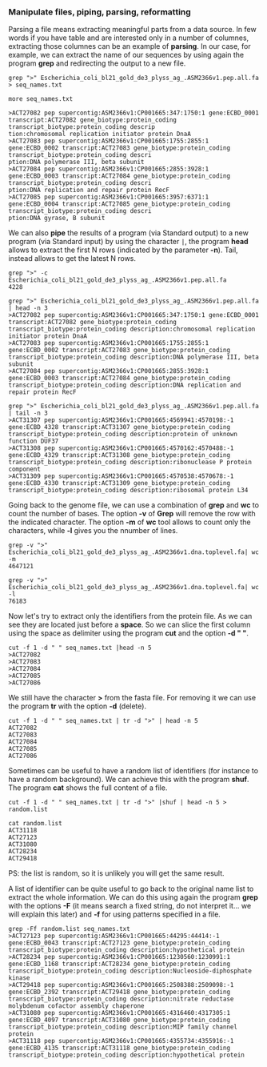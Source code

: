 <a name="module1_parsing"></a>
<h3>Manipulate files, piping, parsing, reformatting</h3>

Parsing a file means extracting meaningful parts from a data source. In few words if you have table and are interested only in a number of columnes, extracting those columnes can be an example of **parsing**. In our case, for example, we can extract the name of our sequences by using again the program **grep** and redirecting the output to a new file.

```{bash}
grep ">" Escherichia_coli_bl21_gold_de3_plyss_ag_.ASM2366v1.pep.all.fa > seq_names.txt

more seq_names.txt

>ACT27082 pep supercontig:ASM2366v1:CP001665:347:1750:1 gene:ECBD_0001 transcript:ACT27082 gene_biotype:protein_coding transcript_biotype:protein_coding descrip
tion:chromosomal replication initiator protein DnaA
>ACT27083 pep supercontig:ASM2366v1:CP001665:1755:2855:1 gene:ECBD_0002 transcript:ACT27083 gene_biotype:protein_coding transcript_biotype:protein_coding descri
ption:DNA polymerase III, beta subunit
>ACT27084 pep supercontig:ASM2366v1:CP001665:2855:3928:1 gene:ECBD_0003 transcript:ACT27084 gene_biotype:protein_coding transcript_biotype:protein_coding descri
ption:DNA replication and repair protein RecF
>ACT27085 pep supercontig:ASM2366v1:CP001665:3957:6371:1 gene:ECBD_0004 transcript:ACT27085 gene_biotype:protein_coding transcript_biotype:protein_coding descri
ption:DNA gyrase, B subunit
```

We can also **pipe** the results of a program (via Standard output) to a new program (via Standard input) by using the character 
```|```, the program **head** allows to extract the first N rows (indicated by the parameter **-n**). Tail, instead allows to get the latest N rows.

```{bash}
grep ">" -c Escherichia_coli_bl21_gold_de3_plyss_ag_.ASM2366v1.pep.all.fa
4228

grep ">" Escherichia_coli_bl21_gold_de3_plyss_ag_.ASM2366v1.pep.all.fa | head -n 3 
>ACT27082 pep supercontig:ASM2366v1:CP001665:347:1750:1 gene:ECBD_0001 transcript:ACT27082 gene_biotype:protein_coding transcript_biotype:protein_coding description:chromosomal replication initiator protein DnaA
>ACT27083 pep supercontig:ASM2366v1:CP001665:1755:2855:1 gene:ECBD_0002 transcript:ACT27083 gene_biotype:protein_coding transcript_biotype:protein_coding description:DNA polymerase III, beta subunit
>ACT27084 pep supercontig:ASM2366v1:CP001665:2855:3928:1 gene:ECBD_0003 transcript:ACT27084 gene_biotype:protein_coding transcript_biotype:protein_coding description:DNA replication and repair protein RecF

grep ">" Escherichia_coli_bl21_gold_de3_plyss_ag_.ASM2366v1.pep.all.fa | tail -n 3 
>ACT31307 pep supercontig:ASM2366v1:CP001665:4569941:4570198:-1 gene:ECBD_4328 transcript:ACT31307 gene_biotype:protein_coding transcript_biotype:protein_coding description:protein of unknown function DUF37
>ACT31308 pep supercontig:ASM2366v1:CP001665:4570162:4570488:-1 gene:ECBD_4329 transcript:ACT31308 gene_biotype:protein_coding transcript_biotype:protein_coding description:ribonuclease P protein component
>ACT31309 pep supercontig:ASM2366v1:CP001665:4570538:4570678:-1 gene:ECBD_4330 transcript:ACT31309 gene_biotype:protein_coding transcript_biotype:protein_coding description:ribosomal protein L34
```

Going back to the genome file, we can use a combination of **grep** and **wc** to count the number of bases. The option **-v** of **Grep** will remove the row with the indicated character. The option **-m** of **wc** tool allows to count only the characters, while **-l** gives you the nnumber of lines. 

```{bash}
grep -v ">" Escherichia_coli_bl21_gold_de3_plyss_ag_.ASM2366v1.dna.toplevel.fa| wc -m
4647121

grep -v ">" Escherichia_coli_bl21_gold_de3_plyss_ag_.ASM2366v1.dna.toplevel.fa| wc -l
76183
```

Now let's try to extract only the identifiers from the protein file. As we can see they are located just before a 
**space**. So we can slice the first column using the space as delimiter using the program **cut** and the option **-d " "**.

```{bash}
cut -f 1 -d " " seq_names.txt |head -n 5 
>ACT27082
>ACT27083
>ACT27084
>ACT27085
>ACT27086
```
We still have the character **>** from the fasta file. For removing it we can use the program **tr** with the option **-d** (delete).

```{bash}
cut -f 1 -d " " seq_names.txt | tr -d ">" | head -n 5 
ACT27082
ACT27083
ACT27084
ACT27085
ACT27086
```

Sometimes can be useful to have a random list of identifiers (for instance to have a random background). We can achieve this with the program **shuf**. The program **cat** shows the full content of a file. 

```{bash}
cut -f 1 -d " " seq_names.txt | tr -d ">" |shuf | head -n 5 > random.list

cat random.list 
ACT31118
ACT27123
ACT31080
ACT28234
ACT29418
```
PS: the list is random, so it is unlikely you will get the same result.

A list of identifier can be quite useful to go back to the original name list to extract the whole information. We can do this using again the program **grep** with the options **-F** (it means search a fixed string, do not interpret it... we will explain this later) and **-f** for using patterns specified in a file.

```{bash}
grep -Ff random.list seq_names.txt 
>ACT27123 pep supercontig:ASM2366v1:CP001665:44295:44414:-1 gene:ECBD_0043 transcript:ACT27123 gene_biotype:protein_coding transcript_biotype:protein_coding description:hypothetical protein
>ACT28234 pep supercontig:ASM2366v1:CP001665:1230560:1230991:1 gene:ECBD_1168 transcript:ACT28234 gene_biotype:protein_coding transcript_biotype:protein_coding description:Nucleoside-diphosphate kinase
>ACT29418 pep supercontig:ASM2366v1:CP001665:2508388:2509098:-1 gene:ECBD_2392 transcript:ACT29418 gene_biotype:protein_coding transcript_biotype:protein_coding description:nitrate reductase molybdenum cofactor assembly chaperone
>ACT31080 pep supercontig:ASM2366v1:CP001665:4316460:4317305:1 gene:ECBD_4097 transcript:ACT31080 gene_biotype:protein_coding transcript_biotype:protein_coding description:MIP family channel protein
>ACT31118 pep supercontig:ASM2366v1:CP001665:4355734:4355916:-1 gene:ECBD_4135 transcript:ACT31118 gene_biotype:protein_coding transcript_biotype:protein_coding description:hypothetical protein





